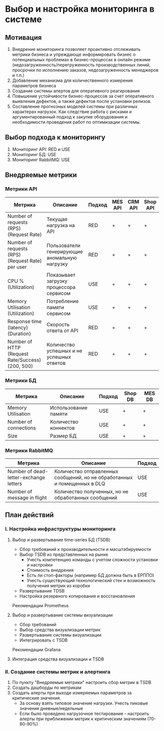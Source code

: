 # Выбор и настройка мониторинга в системе

## Мотивация
1. Внедрение мониторинга позволяет проактивно отслеживать метрики бизнеса и упреждающе информировать бизнес о потенциальных проблемах в бизнес-процессах в онлайн режиме (недозагруженность/перегруженность производственных линий, просрочки по исполнению заказов, недозагруженность менеджеров и т.п.)
2. Добавление механизма для количественного измерения параметров бизнеса
3. Создание системы алертов для оперативного реагирования
4. Повышение устойчивости бизнес-процессов за счет оперативного выявления дефектов, а также дефектов после установки релизов.
5. Составление прогнозных моделей системы при различных характерах нагрузок. Как следствие работа с рисками и аргументированный подход к закупке оборудования и необходимости проведения работ по оптимизации системы.

## Выбор подхода к мониторингу
1. Мониторинг API: RED и USE
2. Мониторинг БД: USE
3. Мониторинг RabbitMQ: USE

## Внедряемые метрики

### Метрики API

| Метрика                                          | Описание                                      | Подход | MES API | CRM API | Shop API |
|--------------------------------------------------|-----------------------------------------------|--------|---------|---------|----------|
| Number of requests (RPS) (Request Rate)          | Текущая нагрузка на API                       | RED    | +       | +       | +        |
| Number of requests (RPS) (Request Rate) per user | Пользователи генерирующие аномальную нагрузку | RED    | +       | +       | +        |
| CPU % (Utilization)                              | Показывает загрузку процессора сервисом       | USE    | +       | +       | +        |
| Memory Utilisation (Utilization)                 | Потребление памяти сервисом                   | USE    | +       | +       | +        |
| Response time (latency) (Duration)               | Скорость ответа от API                        | RED    | +       | +       | +        |
| Number of HTTP (Request Rate/Success) (200, 500) | Количество успешных и не успешных ответов     | RED    | +       | +       | +        |

### Метрики БД

| Метрика               | Описание             | Подход | Shop DB | MES DB |  
|-----------------------|----------------------|--------|---------|--------|
| Memory Utilisation    | Использование памяти | USE    | +       | +      |   
| Number of connections | Количество коннектов | USE    | +       | +      |   
| Size                  | Размер БД            | USE    | +       | +      |   
 
### Метрики RabbitMQ

| Метрика                                | Описание                                                                 | Подход |  
|----------------------------------------|--------------------------------------------------------------------------|--------|
| Number of dead-letter-exchange letters | Количество отправленных сообщений, но не обработанных и помещенных в DLQ | USE    |   
| Number of message in flight            | Количество полученных, но не обработанных сообщений                      | USE    |   

## План действий

### I. Настройка инфраструктуры мониторинга
1. Выбор и развертывание time-series БД (TSDB)
    + Сбор требований к производительности и масштабируемости
    + Выбор TSDB из представленных на рынке
        - Учесть компетенцию команды с учетом сложности установки и настройки
        - Стоимость внедрения
        - Есть ли стоп-факторы (например БД должна быть в ЕРППО)
        - Учесть существующий технологический стек и возможность получения метрик из коробки
    + Развертывание TDSB
    + Настройка резервного копирования и восстановления
    
    Рекомендации Prometheus

2. Выбор и развертывание системы визуализации
   + Сбор требований
   + Выбор средства визуализации метрик
   + Развертывание системы визуализации
   + Интегрировать с TSDB

   Рекомендации Grafana   

3. Интеграция средства визуализации и TSDB

### II. Создание системы метрик и алертинга

1. По пункту "Внедряемые метрики" настроить сбор метрик в TSDB
2. Создать дашборды по метрикам
3. Создать алерты при выходе измеряемых параметров за критические значения.
   - За основу взять типовое значение нагрузки. Учесть пиковые значения дневные/недельные
   - Если было проведено нагрузочное тестирование - настроить алерты при приближении метрик к критическим значениям (70-80-90%)

